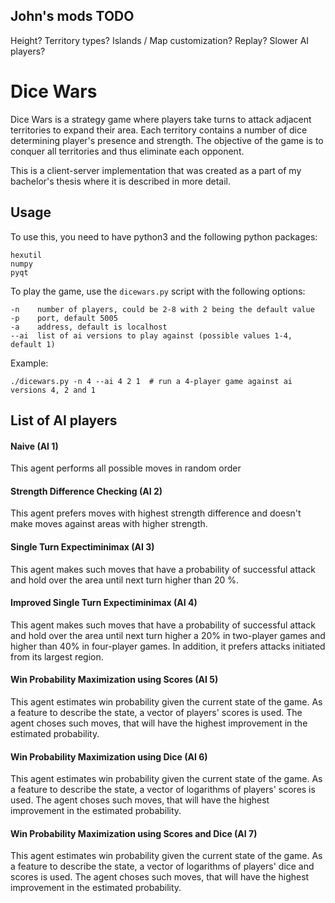 ## John's mods TODO

Height?
Territory types? 
Islands / Map customization?
Replay? Slower AI players?

# Dice Wars

Dice Wars is a strategy game where players take turns to attack adjacent territories to expand
their area. Each territory contains a number of dice determining player's presence
and strength. The objective of the game is to conquer all territories and thus eliminate each opponent.

This is a client-server implementation that was created as a part of my bachelor's thesis
where it is described in more detail.

## Usage

To use this, you need to have python3 and the following python packages:

    hexutil
    numpy
    pyqt

To play the game, use the ``dicewars.py`` script with the following options:

    -n    number of players, could be 2-8 with 2 being the default value
    -p    port, default 5005
    -a    address, default is localhost
    --ai  list of ai versions to play against (possible values 1-4, default 1)

Example:

    ./dicewars.py -n 4 --ai 4 2 1  # run a 4-player game against ai versions 4, 2 and 1

## List of AI players
#### Naive (AI 1)
This agent performs all possible moves in random order

#### Strength Difference Checking (AI 2)
This agent prefers moves with highest strength difference 
and doesn't make moves against areas with higher strength.

#### Single Turn Expectiminimax (AI 3)
This agent makes such moves that have a probability of successful
attack and hold over the area until next turn higher than 20 %.

#### Improved Single Turn Expectiminimax (AI 4)
This agent makes such moves that have a probability of successful
attack and hold over the area until next turn higher a 20% in two-player
games and higher than 40% in four-player games. In addition, it prefers 
attacks initiated from its largest region.

#### Win Probability Maximization using Scores (AI 5)
This agent estimates win probability given the current state of the game.
As a feature to describe the state, a vector of players' scores is used.
The agent choses such moves, that will have the highest improvement in
the estimated probability.

#### Win Probability Maximization using Dice (AI 6)
This agent estimates win probability given the current state of the game.
As a feature to describe the state, a vector of logarithms of players' scores
is used. The agent choses such moves, that will have the highest improvement
in the estimated probability.

#### Win Probability Maximization using Scores and Dice (AI 7)
This agent estimates win probability given the current state of the game.
As a feature to describe the state, a vector of logarithms of players' dice
and scores is used. The agent choses such moves, that will have the highest
improvement in the estimated probability.

